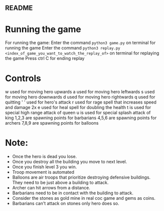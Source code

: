 ## README

# Running the game
For running the game:
Enter the command ```python3 game.py``` on terminal for running the game
Enter the command ```python3 replay.py <index_of_game_you_want_to_watch_the_replay_of>``` on terminal for replaying the game
Press ctrl C for ending replay

# Controls
w used for moving hero upwards
a used for moving hero leftwards
s used for moving hero downwards
d used for moving hero rightwards
q used for quitting
' ' used for hero's attack 
r used for rage spell that increases speed and damage 2x
e used for heal spell for doubling the health
t is used for special high range attack of queen
u is used for special splash attack of king
1,2,3 are spawning points for barbarians
4,5,6 are spawning points for archers
7,8,9 are spawning points for balloons

# Note:

- Once the hero is dead you lose.
- Once you destroy all the building you move to next level.
- Once you finish level 3 you win.
- Troop movement is automated
- Balloons are air troops that prioritize destroying defensive buildings. They need to be just above a building to attack.
- Archer can hit arrows from a distance.
- Barbarians need to be in contact with the building to attack.
- Consider the stones as gold mine in real coc game and gems as coins.
- Barbarians can't attack on stones only hero does so.

